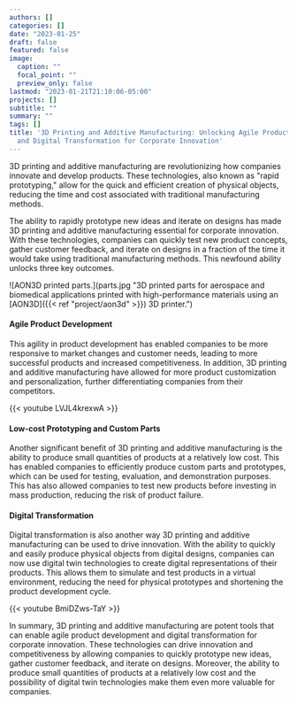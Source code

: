 ```yaml
---
authors: []
categories: []
date: "2023-01-25"
draft: false
featured: false
image:
  caption: ""
  focal_point: ""
  preview_only: false
lastmod: "2023-01-21T21:10:06-05:00"
projects: []
subtitle: ""
summary: ""
tags: []
title: '3D Printing and Additive Manufacturing: Unlocking Agile Product Development
  and Digital Transformation for Corporate Innovation'
---
```


3D printing and additive manufacturing are revolutionizing how companies innovate and develop products. These technologies, also known as "rapid prototyping," allow for the quick and efficient creation of physical objects, reducing the time and cost associated with traditional manufacturing methods.

The ability to rapidly prototype new ideas and iterate on designs has made 3D printing and additive manufacturing essential for corporate innovation. With these technologies, companies can quickly test new product concepts, gather customer feedback, and iterate on designs in a fraction of the time it would take using traditional manufacturing methods. This newfound ability unlocks three key outcomes.

![AON3D printed parts.](parts.jpg "3D printed parts for aerospace and biomedical applications printed with high-performance materials using an [AON3D]({{< ref "project/aon3d" >}}) 3D printer.")

#### Agile Product Development

This agility in product development has enabled companies to be more responsive to market changes and customer needs, leading to more successful products and increased competitiveness. In addition, 3D printing and additive manufacturing have allowed for more product customization and personalization, further differentiating companies from their competitors.

{{< youtube LVJL4krexwA >}}

#### Low-cost Prototyping and Custom Parts

Another significant benefit of 3D printing and additive manufacturing is the ability to produce small quantities of products at a relatively low cost. This has enabled companies to efficiently produce custom parts and prototypes, which can be used for testing, evaluation, and demonstration purposes. This has also allowed companies to test new products before investing in mass production, reducing the risk of product failure.

#### Digital Transformation

Digital transformation is also another way 3D printing and additive manufacturing can be used to drive innovation. With the ability to quickly and easily produce physical objects from digital designs, companies can now use digital twin technologies to create digital representations of their products. This allows them to simulate and test products in a virtual environment, reducing the need for physical prototypes and shortening the product development cycle.

{{< youtube BmiDZws-TaY >}}

In summary, 3D printing and additive manufacturing are potent tools that can enable agile product development and digital transformation for corporate innovation. These technologies can drive innovation and competitiveness by allowing companies to quickly prototype new ideas, gather customer feedback, and iterate on designs. Moreover, the ability to produce small quantities of products at a relatively low cost and the possibility of digital twin technologies make them even more valuable for companies.
